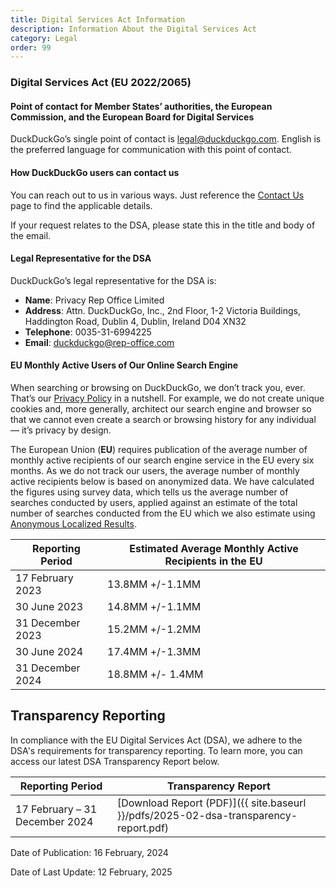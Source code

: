 ```yaml
---
title: Digital Services Act Information
description: Information About the Digital Services Act
category: Legal
order: 99
---
```


### Digital Services Act (EU 2022/2065)

#### Point of contact for Member States’ authorities, the European Commission, and the European Board for Digital Services

DuckDuckGo’s single point of contact is <a href="mailto:legal@duckduckgo.com">legal@duckduckgo.com</a>. English is the preferred language for communication with this point of contact.

#### How DuckDuckGo users can contact us

You can reach out to us in various ways. Just reference the [Contact Us]({{site.baseurl}}/company/contact-us/) page to find the applicable details.

If your request relates to the DSA, please state this in the title and body of the email.

#### Legal Representative for the DSA

DuckDuckGo’s legal representative for the DSA is:

-   **Name**: Privacy Rep Office Limited
-   **Address**: Attn. DuckDuckGo, Inc., 2nd Floor, 1-2 Victoria Buildings, Haddington Road, Dublin 4, Dublin, Ireland D04 XN32
-   **Telephone**: 0035-31-6994225
-   **Email**: duckduckgo@rep-office.com

#### EU Monthly Active Users of Our Online Search Engine

When searching or browsing on DuckDuckGo, we don’t track you, ever. That’s our <a href="https://duckduckgo.com/privacy">Privacy Policy</a> in a nutshell. For example, we do not create unique cookies and, more generally, architect our search engine and browser so that we cannot even create a search or browsing history for any individual — it’s privacy by design.

The European Union (**EU**) requires publication of the average number of monthly active recipients of our search engine service in the EU every six months. As we do not track our users, the average number of monthly active recipients below is based on anonymized data. We have calculated the figures using survey data, which tells us the average number of searches conducted by users, applied against an estimate of the total number of searches conducted from the EU which we also estimate using <a href="{{ site.baseurl }}/privacy/anonymous-localized-results/">Anonymous Localized Results</a>.

| Reporting Period | Estimated Average Monthly Active Recipients in the EU |
| ---------------- | ----------------------------------------------------- |
| 17 February 2023 | 13.8MM +/-1.1MM                                       |
| 30 June 2023     | 14.8MM +/-1.1MM                                       |
| 31 December 2023 | 15.2MM +/-1.2MM                                       |
| 30 June 2024     | 17.4MM +/-1.3MM                                       |
| 31 December 2024 | 18.8MM +/- 1.4MM                                      |

## Transparency Reporting

In compliance with the EU Digital Services Act (DSA), we adhere to the DSA's requirements for transparency reporting. To learn more, you can access our latest DSA Transparency Report below.

| Reporting Period               | Transparency Report                                                                  |
| ------------------------------ | ------------------------------------------------------------------------------------ |
| 17 February – 31 December 2024 | [Download Report (PDF)]({{ site.baseurl }}/pdfs/2025-02-dsa-transparency-report.pdf) |

Date of Publication: 16 February, 2024

Date of Last Update: 12 February, 2025
